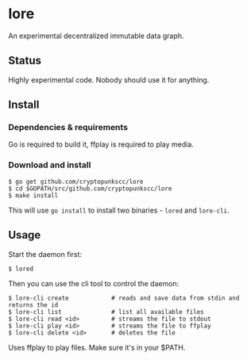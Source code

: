 lore
====

An experimental decentralized immutable data graph.

## Status

Highly experimental code. Nobody should use it for anything.

## Install

### Dependencies & requirements

Go is required to build it, ffplay is required to play media.

### Download and install

    $ go get github.com/cryptopunkscc/lore
    $ cd $GOPATH/src/github.com/cryptopunkscc/lore
    $ make install

This will use `go install` to install two binaries - `lored` and `lore-cli`.

## Usage

Start the daemon first:

    $ lored

Then you can use the cli tool to control the daemon:

    $ lore-cli create            # reads and save data from stdin and returns the id
    $ lore-cli list              # list all available files
    $ lore-cli read <id>         # streams the file to stdout
    $ lore-cli play <id>         # streams the file to ffplay
    $ lore-cli delete <id>       # deletes the file

Uses ffplay to play files. Make sure it's in your $PATH.